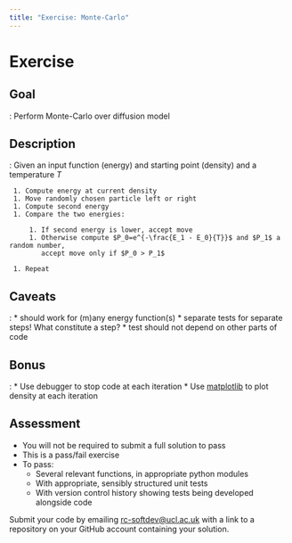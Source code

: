 ```yaml
---
title: "Exercise: Monte-Carlo"
---
```


Exercise
========


Goal
----

:    Perform Monte-Carlo over diffusion model


Description
-----------

:    Given an input function (energy) and starting point (density) and a temperature $T$

     1. Compute energy at current density
     1. Move randomly chosen particle left or right
     1. Compute second energy
     1. Compare the two energies:

         1. If second energy is lower, accept move
         1. Otherwise compute $P_0=e^{-\frac{E_1 - E_0}{T}}$ and $P_1$ a random number,
            accept move only if $P_0 > P_1$

     1. Repeat


Caveats
-------

:    * should work for (m)any energy function(s)
     * separate tests for separate steps! What constitute a step?
     * test should not depend on other parts of code


Bonus
-----

:    * Use debugger to stop code at each iteration
     * Use [matplotlib](http://matplotlib.org/) to plot density at each iteration

Assessment
----------

* You will not be required to submit a full solution to pass
* This is a pass/fail exercise
* To pass:
  * Several relevant functions, in appropriate python modules
  * With appropriate, sensibly structured unit tests
  * With version control history showing tests being developed alongside code

Submit your code by emailing rc-softdev@ucl.ac.uk with a link to a repository on your GitHub account
containing your solution.
